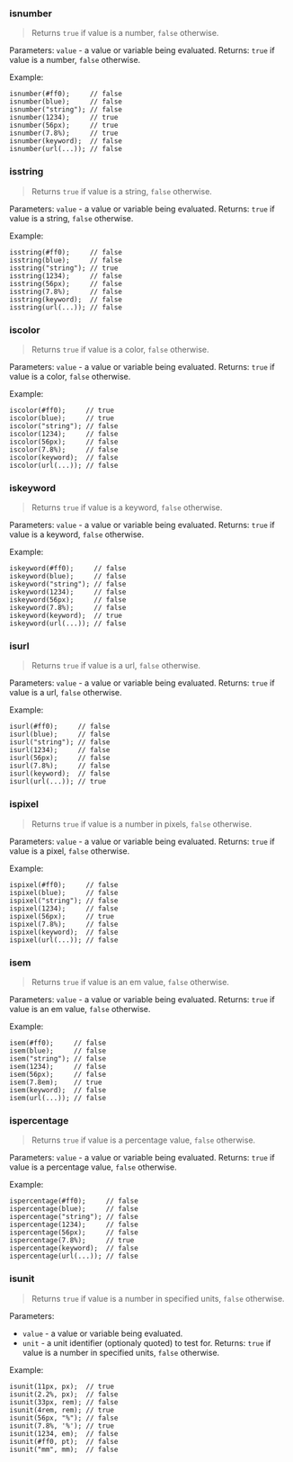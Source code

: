 ### isnumber

> Returns `true` if value is a number, `false` otherwise.

Parameters: `value` - a value or variable being evaluated.
Returns: `true` if value is a number, `false` otherwise.

Example:

```less
isnumber(#ff0);     // false
isnumber(blue);     // false
isnumber("string"); // false
isnumber(1234);     // true
isnumber(56px);     // true
isnumber(7.8%);     // true
isnumber(keyword);  // false
isnumber(url(...)); // false
```


### isstring

> Returns `true` if value is a string, `false` otherwise.

Parameters: `value` - a value or variable being evaluated.
Returns: `true` if value is a string, `false` otherwise.

Example:

```less
isstring(#ff0);     // false
isstring(blue);     // false
isstring("string"); // true
isstring(1234);     // false
isstring(56px);     // false
isstring(7.8%);     // false
isstring(keyword);  // false
isstring(url(...)); // false
```


### iscolor

> Returns `true` if value is a color, `false` otherwise.

Parameters: `value` - a value or variable being evaluated.
Returns: `true` if value is a color, `false` otherwise.

Example:

```less
iscolor(#ff0);     // true
iscolor(blue);     // true
iscolor("string"); // false
iscolor(1234);     // false
iscolor(56px);     // false
iscolor(7.8%);     // false
iscolor(keyword);  // false
iscolor(url(...)); // false
```


### iskeyword

> Returns `true` if value is a keyword, `false` otherwise.

Parameters: `value` - a value or variable being evaluated.
Returns: `true` if value is a keyword, `false` otherwise.

Example:

```less
iskeyword(#ff0);     // false
iskeyword(blue);     // false
iskeyword("string"); // false
iskeyword(1234);     // false
iskeyword(56px);     // false
iskeyword(7.8%);     // false
iskeyword(keyword);  // true
iskeyword(url(...)); // false
```


### isurl

> Returns `true` if value is a url, `false` otherwise.

Parameters: `value` - a value or variable being evaluated.
Returns: `true` if value is a url, `false` otherwise.

Example:

```less
isurl(#ff0);     // false
isurl(blue);     // false
isurl("string"); // false
isurl(1234);     // false
isurl(56px);     // false
isurl(7.8%);     // false
isurl(keyword);  // false
isurl(url(...)); // true
```


### ispixel

> Returns `true` if value is a number in pixels, `false` otherwise.

Parameters: `value` - a value or variable being evaluated.
Returns: `true` if value is a pixel, `false` otherwise.

Example:

```less
ispixel(#ff0);     // false
ispixel(blue);     // false
ispixel("string"); // false
ispixel(1234);     // false
ispixel(56px);     // true
ispixel(7.8%);     // false
ispixel(keyword);  // false
ispixel(url(...)); // false
```


### isem

> Returns `true` if value is an em value, `false` otherwise.

Parameters: `value` - a value or variable being evaluated.
Returns: `true` if value is an em value, `false` otherwise.

Example:

```less
isem(#ff0);     // false
isem(blue);     // false
isem("string"); // false
isem(1234);     // false
isem(56px);     // false
isem(7.8em);    // true
isem(keyword);  // false
isem(url(...)); // false
```


### ispercentage

> Returns `true` if value is a percentage value, `false` otherwise.

Parameters: `value` - a value or variable being evaluated.
Returns: `true` if value is a percentage value, `false` otherwise.

Example:

```less
ispercentage(#ff0);     // false
ispercentage(blue);     // false
ispercentage("string"); // false
ispercentage(1234);     // false
ispercentage(56px);     // false
ispercentage(7.8%);     // true
ispercentage(keyword);  // false
ispercentage(url(...)); // false
```


### isunit

> Returns `true` if value is a number in specified units, `false` otherwise.

Parameters:
* `value` - a value or variable being evaluated.
* `unit` - a unit identifier (optionaly quoted) to test for.
Returns: `true` if value is a number in specified units, `false` otherwise.

Example:

```less
isunit(11px, px);  // true
isunit(2.2%, px);  // false
isunit(33px, rem); // false
isunit(4rem, rem); // true
isunit(56px, "%"); // false
isunit(7.8%, '%'); // true
isunit(1234, em);  // false
isunit(#ff0, pt);  // false
isunit("mm", mm);  // false
```